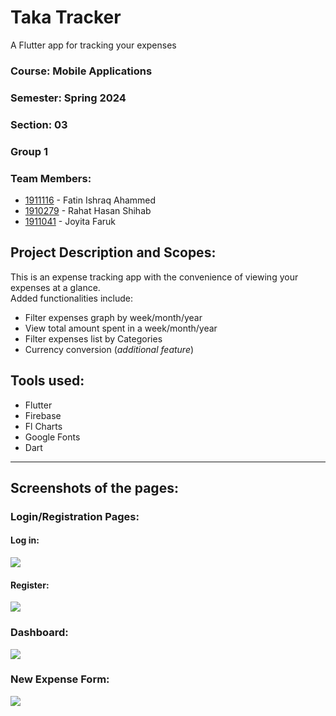 # Taka Tracker

A Flutter app for tracking your expenses

### Course: Mobile Applications

### Semester: Spring 2024

### Section: 03

### Group 1

### Team Members:

- [1911116](https://github.com/ishraqfatin) - Fatin Ishraq Ahammed
- [1910279](https://github.com/RHShihab) - Rahat Hasan Shihab
- [1911041](https://github.com/JoyitaF) - Joyita Faruk

## Project Description and Scopes:

This is an expense tracking app with the convenience of viewing your expenses at a glance.
<br>
Added functionalities include:

- Filter expenses graph by week/month/year
- View total amount spent in a week/month/year
- Filter expenses list by Categories
- Currency conversion (_additional feature_)

## Tools used:

- Flutter
- Firebase
- Fl Charts
- Google Fonts
- Dart
<hr>

## Screenshots of the pages:

<!-- If the images are not visible, please navigate to [/screenshots](----Provide screenshots folder link----) folder -->

### Login/Registration Pages:

#### Log in:

![](screenshots/log-in.png)
</br>

#### Register:

![](screenshots/register.png)

### Dashboard:

![](screenshots/dashboard.png)

### New Expense Form:

![](screenshots/new-expense-form.png)
